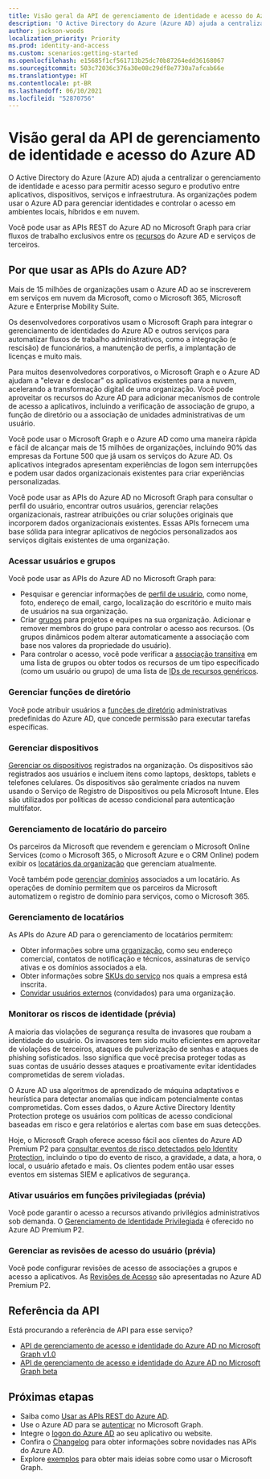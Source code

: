 ```yaml
---
title: Visão geral da API de gerenciamento de identidade e acesso do Azure AD
description: 'O Active Directory do Azure (Azure AD) ajuda a centralizar o gerenciamento de identidade e acesso para permitir acesso seguro e produtivo entre aplicativos, dispositivos, serviços e infraestrutura. As organizações podem usar o Azure AD para gerenciar identidades e controlar o acesso em ambientes locais, híbridos e em nuvem.  '
author: jackson-woods
localization_priority: Priority
ms.prod: identity-and-access
ms.custom: scenarios:getting-started
ms.openlocfilehash: e15685f1cf561713b25dc70b87264edd36168067
ms.sourcegitcommit: 503c72036c376a30e08c29df8e7730a7afcab66e
ms.translationtype: HT
ms.contentlocale: pt-BR
ms.lasthandoff: 06/10/2021
ms.locfileid: "52870756"
---
```

# <a name="azure-ad-identity-and-access-management-api-overview"></a>Visão geral da API de gerenciamento de identidade e acesso do Azure AD

O Active Directory do Azure (Azure AD) ajuda a centralizar o gerenciamento de identidade e acesso para permitir acesso seguro e produtivo entre aplicativos, dispositivos, serviços e infraestrutura. As organizações podem usar o Azure AD para gerenciar identidades e controlar o acesso em ambientes locais, híbridos e em nuvem.

Você pode usar as APIs REST do Azure AD no Microsoft Graph para criar fluxos de trabalho exclusivos entre os [recursos](/graph/api/resources/azure-ad-overview) do Azure AD e serviços de terceiros.

## <a name="why-use-the-azure-ad-apis"></a>Por que usar as APIs do Azure AD?

Mais de 15 milhões de organizações usam o Azure AD ao se inscreverem em serviços em nuvem da Microsoft, como o Microsoft 365, Microsoft Azure e Enterprise Mobility Suite.

Os desenvolvedores corporativos usam o Microsoft Graph para integrar o gerenciamento de identidades do Azure AD e outros serviços para automatizar fluxos de trabalho administrativos, como a integração (e rescisão) de funcionários, a manutenção de perfis, a implantação de licenças e muito mais.

Para muitos desenvolvedores corporativos, o Microsoft Graph e o Azure AD ajudam a "elevar e deslocar" os aplicativos existentes para a nuvem, acelerando a transformação digital de uma organização. Você pode aproveitar os recursos do Azure AD para adicionar mecanismos de controle de acesso a aplicativos, incluindo a verificação de associação de grupo, a função de diretório ou a associação de unidades administrativas de um usuário.

Você pode usar o Microsoft Graph e o Azure AD como uma maneira rápida e fácil de alcançar mais de 15 milhões de organizações, incluindo 90% das empresas da Fortune 500 que já usam os serviços do Azure AD. Os aplicativos integrados apresentam experiências de logon sem interrupções e podem usar dados organizacionais existentes para criar experiências personalizadas.

Você pode usar as APIs do Azure AD no Microsoft Graph para consultar o perfil do usuário, encontrar outros usuários, gerenciar relações organizacionais, rastrear atribuições ou criar soluções originais que incorporem dados organizacionais existentes. Essas APIs fornecem uma base sólida para integrar aplicativos de negócios personalizados aos serviços digitais existentes de uma organização.

### <a name="access-users-and-groups"></a>Acessar usuários e grupos

Você pode usar as APIs do Azure AD no Microsoft Graph para:

- Pesquisar e gerenciar informações de [perfil de usuário](/graph/api/resources/user), como nome, foto, endereço de email, cargo, localização do escritório e muito mais de usuários na sua organização.
- Criar [grupos](/graph/api/resources/groups-overview) para projetos e equipes na sua organização. Adicionar e remover membros do grupo para controlar o acesso aos recursos. (Os grupos dinâmicos podem alterar automaticamente a associação com base nos valores da propriedade do usuário).
- Para controlar o acesso, você pode verificar a [associação transitiva](/graph/api/user-checkmembergroups) em uma lista de grupos ou obter todos os recursos de um tipo especificado (como um usuário ou grupo) de uma lista de [IDs de recursos genéricos](/graph/api/directoryobject-getbyids).

### <a name="manage-directory-roles"></a>Gerenciar funções de diretório

Você pode atribuir usuários a [funções de diretório](/graph/api/resources/directoryrole) administrativas predefinidas do Azure AD, que concede permissão para executar tarefas específicas.

### <a name="manage-devices"></a>Gerenciar dispositivos

[Gerenciar os dispositivos](/azure/active-directory/device-management-introduction) registrados na organização. Os dispositivos são registrados aos usuários e incluem itens como laptops, desktops, tablets e telefones celulares. Os dispositivos são geralmente criados na nuvem usando o Serviço de Registro de Dispositivos ou pela Microsoft Intune. Eles são utilizados por políticas de acesso condicional para autenticação multifator.

### <a name="partner-tenant-management"></a>Gerenciamento de locatário do parceiro

Os parceiros da Microsoft que revendem e gerenciam o Microsoft Online Services (como o Microsoft 365, o Microsoft Azure e o CRM Online) podem exibir os [locatários da organização](/graph/api/resources/contract) que gerenciam atualmente.

Você também pode [gerenciar domínios](/graph/api/resources/domain) associados a um locatário. As operações de domínio permitem que os parceiros da Microsoft automatizem o registro de domínio para serviços, como o Microsoft 365.

### <a name="tenant-management"></a>Gerenciamento de locatários

As APIs do Azure AD para o gerenciamento de locatários permitem:

- Obter informações sobre uma [organização](/graph/api/resources/organization), como seu endereço comercial, contatos de notificação e técnicos, assinaturas de serviço ativas e os domínios associados a ela.
- Obter informações sobre [SKUs do serviço](/graph/api/resources/subscribedsku) nos quais a empresa está inscrita.
- [Convidar usuários externos](/graph/api/resources/invitation) (convidados) para uma organização.

### <a name="monitor-identity-risks-preview"></a>Monitorar os riscos de identidade (prévia)

A maioria das violações de segurança resulta de invasores que roubam a identidade do usuário. Os invasores tem sido muito eficientes em aproveitar de violações de terceiros, ataques de pulverização de senhas e ataques de phishing sofisticados. Isso significa que você precisa proteger todas as suas contas de usuário desses ataques e proativamente evitar identidades comprometidas de serem violadas.

O Azure AD usa algoritmos de aprendizado de máquina adaptativos e heurística para detectar anomalias que indicam potencialmente contas comprometidas. Com esses dados, o Azure Active Directory Identity Protection protege os usuários com políticas de acesso condicional baseadas em risco e gera relatórios e alertas com base em suas detecções.

Hoje, o Microsoft Graph oferece acesso fácil aos clientes do Azure AD Premium P2 para [consultar eventos de risco detectados pelo Identity Protection](/graph/api/resources/identityprotection-root), incluindo o tipo do evento de risco, a gravidade, a data, a hora, o local, o usuário afetado e mais. Os clientes podem então usar esses eventos em sistemas SIEM e aplicativos de segurança.

### <a name="activate-users-into-privileged-roles-preview"></a>Ativar usuários em funções privilegiadas (prévia)

Você pode garantir o acesso a recursos ativando privilégios administrativos sob demanda. O [Gerenciamento de Identidade Privilegiada](/graph/api/resources/privilegedidentitymanagement-root) é oferecido no Azure AD Premium P2.

### <a name="manage-user-access-reviews-preview"></a>Gerenciar as revisões de acesso do usuário (prévia)

Você pode configurar revisões de acesso de associações a grupos e acesso a aplicativos. As [Revisões de Acesso](/graph/api/resources/accessreviews-root) são apresentadas no Azure AD Premium P2.

## <a name="api-reference"></a>Referência da API

Está procurando a referência de API para esse serviço?

- [API de gerenciamento de acesso e identidade do Azure AD no Microsoft Graph v1.0](/graph/api/resources/azure-ad-overview?view=graph-rest-1.0&preserve-view=true)
- [API de gerenciamento de acesso e identidade do Azure AD no Microsoft Graph beta](/graph/api/resources/azure-ad-overview?view=graph-rest-beta&preserve-view=true)

## <a name="next-steps"></a>Próximas etapas

- Saiba como [Usar as APIs REST do Azure AD](/graph/api/resources/azure-ad-overview).
- Use o Azure AD para se [autenticar](./auth/index.yml) no Microsoft Graph.
- Integre o [logon do Azure AD](https://azure.microsoft.com/develop/identity/signin/) ao seu aplicativo ou website.
- Confira o [Changelog](changelog.md) para obter informações sobre novidades nas APIs do Azure AD.
- Explore [exemplos](https://developer.microsoft.com/graph/graph/examples) para obter mais ideias sobre como usar o Microsoft Graph.
